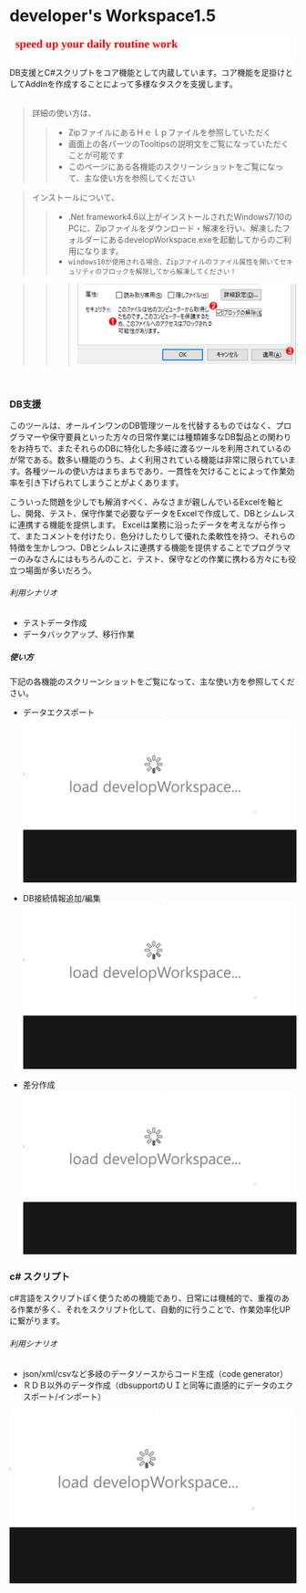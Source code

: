 # developer's Workspace1.5

![Screenshot](catchcopy.svg)<br> 
DB支援とC#スクリプトをコア機能として内蔵しています。コア機能を足掛けとしてAddInを作成することによって多様なタスクを支援します。<br>
<br>
> 詳細の使い方は、
>> * ZipファイルにあるＨｅｌｐファイルを参照していただく 
>> * 画面上の各パーツのTooltipsの説明文をご覧になっていただくことが可能です
>> * このページにある各機能のスクリーンショットをご覧になって、主な使い方を参照してください

>インストールについて、
>> * .Net framework4.6以上がインストールされたWindows7/10のPCに、Zipファイルをダウンロード・解凍を行い、解凍したフォルダーにあるdevelopWorkspace.exeを起動してからのご利用になります。
>> * `windows10が使用される場合、Zipファイルのファイル属性を開いてセキュリティのブロックを解除してから解凍してください！`  

>>> ![Screenshot](unzip_attention.png)

<br> 

### DB支援

このツールは、オールインワンのDB管理ツールを代替するものではなく、プログラマーや保守要員といった方々の日常作業には種類雑多なDB製品との関わりをお持ちで、またそれらのDBに特化した多岐に渡るツールを利用されているのが常である。数多い機能のうち、よく利用されている機能は非常に限られています。各種ツールの使い方はまちまちであり、一貫性を欠けることによって作業効率を引き下げられてしまうことがよくあります。

こういった問題を少しでも解消すべく、みなさまが親しんでいるExcelを軸とし、開発、テスト、保守作業で必要なデータをExcelで作成して、DBとシムレスに連携する機能を提供します。
Excelは業務に沿ったデータを考えながら作って、またコメントを付けたり、色分けしたりして優れた柔軟性を持つ、それらの特徴を生かしつつ、DBとシムレスに連携する機能を提供することでプログラマーのみなさんにはもちろんのこと、テスト、保守などの作業に携わる方々にも役立つ場面が多いだろう。

###### 利用シナリオ
* テストデータ作成
* データバックアップ、移行作業

##### 使い方
下記の各機能のスクリーンショットをご覧になって、主な使い方を参照してください。

* データエクスポート
![Screenshot](export.gif)


* DB接続情報追加/編集
![Screenshot](dbconnections_modify.gif)

* 差分作成
![Screenshot](diff.gif)


### c# スクリプト

c#言語をスクリプトぽく使うための機能であり、日常には機械的で、重複のある作業が多く、それをスクリプト化して、自動的に行うことで、作業効率化UPに繋がります。

###### 利用シナリオ
*  json/xml/csvなど多岐のデータソースからコード生成（code generator）
*  ＲＤＢ以外のデータ作成（dbsupportのＵＩと同等に直感的にデータのエクスポート/インポート）

![Screenshot](script.gif)



